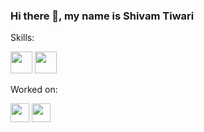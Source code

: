 ### Hi there 👋, my name is Shivam Tiwari

Skills:

<img src='https://img.shields.io/badge/Java-ED8B00?style=for-the-badge&logo=java&logoColor=white' height='35'/> <img src='https://img.shields.io/badge/MySQL-00000F?style=for-the-badge&logo=mysql&logoColor=white' height='35' />

Worked on:

<img src='https://img.shields.io/badge/Android-3DDC84?style=for-the-badge&logo=android&logoColor=white' height='30'/> <img src='https://img.shields.io/badge/-UltraSonic%20Sensor-3DDC84?style=for-the-badge&logo=ultrasonic&logoColor=yellow' height='30'/>

<!--
**Shivam4819/Shivam4819** is a ✨ _special_ ✨ repository because its `README.md` (this file) appears on your GitHub profile.

Here are some ideas to get you started:

- 🔭 I’m currently working on self project
- 🌱 I’m currently improving my knowledge on Algorithm 
- 📫 How to reach me: [Linkedin](https://www.linkedin.com/in/shivam-tiwari-b92163173/) | [shivam4819@gmail.com]()
-->
